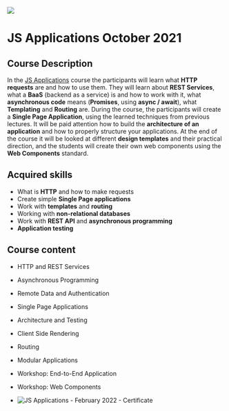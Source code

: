 ![](https://camo.githubusercontent.com/42a8354a436ef9f08168b5b971dbc7646ab3abfdf1056db81c3bdd5734b97e9f/68747470733a2f2f6e616b6f762e636f6d2f77702d636f6e74656e742f75706c6f6164732f323031342f30312f536f6674776172652d556e69766572736974792d4c6f676f2d626c75652d686f72697a6f6e74616c2e706e67)

# JS Applications October 2021

## Course Description

In the [JS Applications](https://softuni.bg/trainings/3488/js-applications-october-2021#lesson-30917) course the participants will learn what **HTTP requests** are and how to use them. They will learn about **REST Services**, what a **BaaS** (backend as a service) is and how to work with it, what **asynchronous code** means (**Promises**, using **async / await**), what **Templating** and **Routing** are. During the course, the participants will create a **Single Page Application**, using the learned techniques from previous lectures. It will be paid attention how to build the **architecture of an application** and how to properly structure your applications. At the end of the course it will be looked at different **design templates** and their practical direction, and the students will create their own web components using the **Web Components** standard.

## Acquired skills

- What is **HTTP** and how to make requests
- Create simple **Single Page applications**
- Work with **templates** and **routing**
- Working with **non-relational databases**
- Work with **REST API** and **asynchronous programming**
- **Application testing**

## Course content

- HTTP and REST Services 
- Asynchronous Programming 
- Remote Data and Authentication
- Single Page Applications
- Architecture and Testing
- Client Side Rendering
- Routing
- Modular Applications
- Workshop: End-to-End Application
- Workshop: Web Components

- ![JS Applications - February 2022 - Certificate](https://user-images.githubusercontent.com/76119513/167642399-64de3c3f-6d18-451e-b799-1780532e908c.jpeg)



